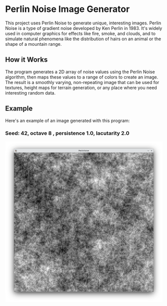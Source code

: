 # Perlin Noise Image Generator

This project uses Perlin Noise to generate unique, interesting images. Perlin Noise is a type of gradient noise developed by Ken Perlin in 1983. It's widely used in computer graphics for effects like fire, smoke, and clouds, and to simulate natural phenomena like the distribution of hairs on an animal or the shape of a mountain range.

## How it Works

The program generates a 2D array of noise values using the Perlin Noise algorithm, then maps these values to a range of colors to create an image. The result is a smoothly varying, non-repeating image that can be used for textures, height maps for terrain generation, or any place where you need interesting random data.

## Example

Here's an example of an image generated with this program:

### Seed: 42, octave 8 , persistence 1.0, lacutarity 2.0

![Example](screen/Noise_42_8_1_2.png)